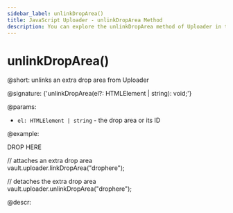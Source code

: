 ```yaml
---
sidebar_label: unlinkDropArea()
title: JavaScript Uploader - unlinkDropArea Method 
description: You can explore the unlinkDropArea method of Uploader in the documentation of the DHTMLX JavaScript UI library. Browse developer guides and API reference, try out code examples and live demos, and download a free 30-day evaluation version of DHTMLX Suite 7.
---
```


# unlinkDropArea()

@short: unlinks an extra drop area from Uploader

@signature: {'unlinkDropArea(el?: HTMLElement | string): void;'}

@params:
- `el: HTMLElement | string` - the drop area or its ID

@example:
<div id="drophere">DROP HERE</div>

// attaches an extra drop area  
vault.uploader.linkDropArea("drophere");

// detaches the extra drop area  
vault.uploader.unlinkDropArea("drophere");

@descr:
